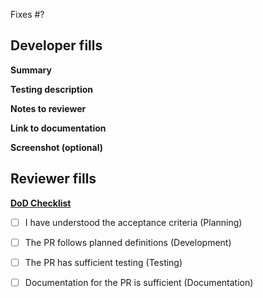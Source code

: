 Fixes #?

## Developer fills

**Summary**

**Testing description**

**Notes to reviewer**

**Link to documentation**

**Screenshot (optional)**

## Reviewer fills

[**DoD Checklist**](https://github.com/systamfi/SystamDevOps/wiki/Definition-of-Done-(DoD)#developmen)

- [ ] I have understood the acceptance criteria (Planning)
- [ ] The PR follows planned definitions (Development)
- [ ] The PR has sufficient testing (Testing)
- [ ] Documentation for the PR is sufficient (Documentation)





